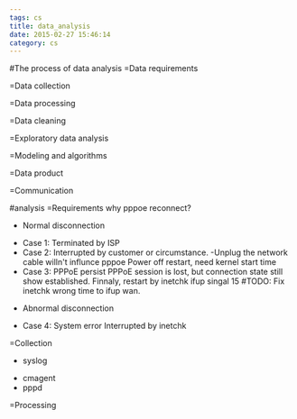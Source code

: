 ```yaml
---
tags: cs
title: data_analysis
date: 2015-02-27 15:46:14
category: cs
---
```

#The process of data analysis
=Data requirements

=Data collection

=Data processing

=Data cleaning

=Exploratory data analysis

=Modeling and algorithms

=Data product

=Communication


#analysis
=Requirements why pppoe reconnect?
* Normal disconnection
+ Case 1: Terminated by ISP
+ Case 2: Interrupted by customer or circumstance.
	-Unplug the network cable willn't influnce pppoe
	Power off restart, need kernel start time
+ Case 3: PPPoE persist
	PPPoE session is lost, but connection state still show established. Finnaly, restart by inetchk ifup
	singal 15
	#TODO: Fix inetchk wrong time to ifup wan.

* Abnormal disconnection
+ Case 4: System error
	Interrupted by inetchk

=Collection
* syslog
+ cmagent
+ pppd

=Processing


